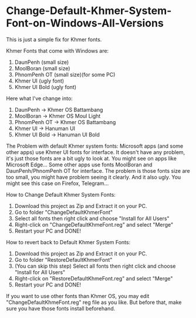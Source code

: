 # Change-Default-Khmer-System-Font-on-Windows-All-Versions
This is just a simple fix for Khmer fonts.

Khmer Fonts that come with Windows are:
1. DaunPenh (small size)
2. MoolBoran (small size)
3. PhnomPenh OT (small size)(for some PC)
4. Khmer UI (ugly font)
5. Khmer UI Bold (ugly font)

Here what I've change into:
1. DaunPenh -> Khmer OS Battambang
2. MoolBoran -> Khmer OS Moul Light
3. PhnomPenh OT -> Khmer OS Battambang
4. Khmer UI -> Hanuman UI
5. Khmer UI Bold -> Hanuman UI Bold

The Problem with default Khmer system fonts:
  Microsoft apps (and some other apps) use Khmer UI fonts for interface. It doesn't have any problem, it's just those fonts are a bit ugly to look at. You might see on apps like Microsoft Edge...
  Some other apps use fonts MoolBoran and DaunPenh/PhnomPenh OT for interface. The problem is those fonts size are too small, you might have problem seeing it clearly. And it also ugly. You might see this case on Firefox, Telegram...
  
How to Change Default Khmer System Fonts:
1. Download this project as Zip and Extract it on your PC.
2. Go to folder "ChangeDefaultKhmerFont"
3. Select all fonts then right click and choose "Install for All Users"
4. Right-click on "ChangeDefaultKhmeFont.reg" and select "Merge"
5. Restart your PC and DONE!

How to revert back to Default Khmer System Fonts:
1. Download this project as Zip and Extract it on your PC.
2. Go to folder "RestoreDefaultKhmerFont"
3. (You can skip this step) Select all fonts then right click and choose "Install for All Users"
4. Right-click on "RestoreDefaultKhmeFont.reg" and select "Merge"
5. Restart your PC and DONE!

If you want to use other fonts than Khmer OS, you may edit "ChangeDefaultKhmeFont.reg" reg file as you like. But before that, make sure you have those fonts install beforehand.
